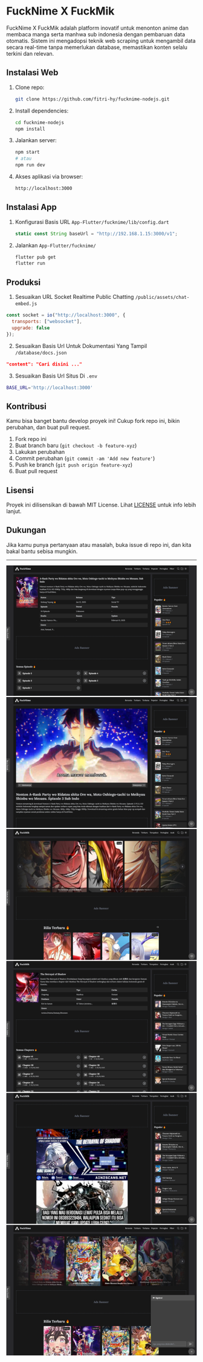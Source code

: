 # FuckNime X FuckMik

FuckNime X FuckMik adalah platform inovatif untuk menonton anime dan membaca manga serta manhwa sub indonesia dengan pembaruan data otomatis. Sistem ini mengadopsi teknik web scraping untuk mengambil data secara real-time tanpa memerlukan database, memastikan konten selalu terkini dan relevan.

## Instalasi Web

1. Clone repo:
    ```bash
    git clone https://github.com/fitri-hy/fucknime-nodejs.git
    ```
2. Install dependencies:
    ```bash
    cd fucknime-nodejs
    npm install
    ```
3. Jalankan server:
    ```bash
    npm start
    # atau
    npm run dev
    ```

4. Akses aplikasi via browser:
    ```bash
    http://localhost:3000
    ```

## Instalasi App

1. Konfigurasi Basis URL `App-Flutter/fucknime/lib/config.dart`
	```javascript
	static const String baseUrl = "http://192.168.1.15:3000/v1";
	```

1. Jalankan `App-Flutter/fucknime/`
	```bash
	flutter pub get
	flutter run
	```

## Produksi

1. Sesuaikan URL Socket Realtime Public Chatting `/public/assets/chat-embed.js`

```javascript
const socket = io("http://localhost:3000", {
  transports: ["websocket"],
  upgrade: false
});
```

2. Sesuaikan Basis Url Untuk Dokumentasi Yang Tampil `/database/docs.json`

```json
"content": "Cari disini ..."
```

3. Sesuaikan Basis Url Situs Di `.env`

```bash
BASE_URL='http://localhost:3000'
```

## Kontribusi

Kamu bisa banget bantu develop proyek ini! Cukup fork repo ini, bikin perubahan, dan buat pull request.

1. Fork repo ini
2. Buat branch baru (`git checkout -b feature-xyz`)
3. Lakukan perubahan
4. Commit perubahan (`git commit -am 'Add new feature'`)
5. Push ke branch (`git push origin feature-xyz`)
6. Buat pull request

## Lisensi

Proyek ini dilisensikan di bawah MIT License. Lihat [LICENSE](LICENSE) untuk info lebih lanjut.

## Dukungan

Jika kamu punya pertanyaan atau masalah, buka issue di repo ini, dan kita bakal bantu sebisa mungkin.

---

<img src="./public/ss/x1.png">
<img src="./public/ss/x2.png">
<img src="./public/ss/x3.png">
<img src="./public/ss/x4.png">
<img src="./public/ss/x5.png">
<img src="./public/ss/x6.png">